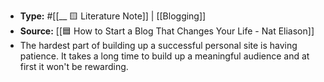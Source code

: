 - **Type:** #[[__ 🟨 Literature Note]] | [[Blogging]]
- **Source:** [[🟦 How to Start a Blog That Changes Your Life - Nat Eliason]]
- The hardest part of building up a successful personal site is having patience. It takes a long time to build up a meaningful audience and at first it won't be rewarding.
